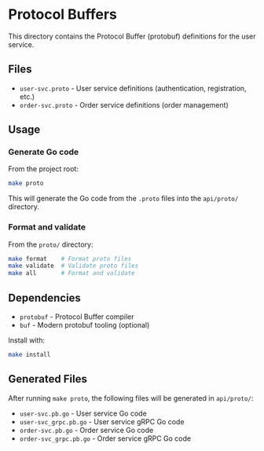 # Protocol Buffers

This directory contains the Protocol Buffer (protobuf) definitions for the user service.

## Files

- `user-svc.proto` - User service definitions (authentication, registration, etc.)
- `order-svc.proto` - Order service definitions (order management)

## Usage

### Generate Go code

From the project root:

```bash
make proto
```

This will generate the Go code from the `.proto` files into the `api/proto/` directory.

### Format and validate

From the `proto/` directory:

```bash
make format    # Format proto files
make validate  # Validate proto files
make all       # Format and validate
```

## Dependencies

- `protobuf` - Protocol Buffer compiler
- `buf` - Modern protobuf tooling (optional)

Install with:

```bash
make install
```

## Generated Files

After running `make proto`, the following files will be generated in `api/proto/`:

- `user-svc.pb.go` - User service Go code
- `user-svc_grpc.pb.go` - User service gRPC Go code
- `order-svc.pb.go` - Order service Go code
- `order-svc_grpc.pb.go` - Order service gRPC Go code
